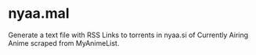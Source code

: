# nyaa.mal
Generate a text file with RSS Links to torrents in nyaa.si of Currently Airing Anime scraped from MyAnimeList.
